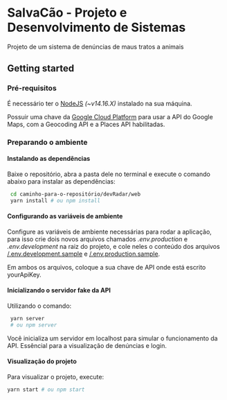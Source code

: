 # SalvaCão - Projeto e Desenvolvimento de Sistemas

Projeto de um sistema de denúncias de maus tratos a animais

## Getting started

### Pré-requisitos

É necessário ter o [NodeJS](https://nodejs.org/en/) _(~v14.16.X)_ instalado na sua máquina.

Possuir uma chave da [Google Cloud Platform](https://console.cloud.google.com/home) para usar a API do Google Maps, com a Geocoding API e a Places API habilitadas.

### Preparando o ambiente

#### Instalando as dependências

Baixe o repositório, abra a pasta dele no terminal e execute o comando abaixo para instalar as dependências:

``` bash
 cd caminho-para-o-repositório/devRadar/web
 yarn install # ou npm install
``` 

#### Configurando as variáveis de ambiente

Configure as variáveis de ambiente necessárias para rodar a aplicação, para isso crie dois novos arquivos chamados _.env.production_ e _.env.development_ na raiz do projeto, e cole neles o conteúdo dos arquivos [/.env.development.sample](https://github.com/lauanS/salvaCao/blob/main/.env.development.sample) e [/.env.production.sample](https://github.com/lauanS/salvaCao/blob/main/.env.production.sample).

Em ambos os arquivos, coloque a sua chave de API onde está escrito yourApiKey. 

#### Inicializando o servidor fake da API 

Utilizando o comando:

``` bash
 yarn server
 # ou npm server
``` 
Você inicializa um servidor em localhost para simular o funcionamento da API. Essêncial para a visualização de denúncias e login.

#### Visualização do projeto

Para visualizar o projeto, execute:

``` bash
yarn start # ou npm start
``` 

